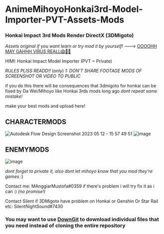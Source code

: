 # AnimeMihoyoHonkai3rd-Model-Importer-PVT-Assets-Mods
### Honkai Impact 3rd Mods Render DirectX (3DMigoto)

*Assets original if you want learn or try mod it by yourself!* --->
[OOOOHH MAY GAHHH VIRUS REALL😱💯💯](https://github.com/HaleAnggi/AnimeMihoyoHonkai3rd-Model-Importer-PVT-Assets)

HIMI: Honkai Impact Model Importer (PVT = Private)

*RULES PLISS READD!!*
(only) *1: DON'T SHARE FOOTAGE MODS OF SCREENSHOT OR VIDEO TO PUBLIC* 

if you do this there will be consequences that 3dmigoto for honkai can be fixed by Da Wei/Mihoyo like Honkai 3rds mods long ago
*dont 
repeat 
same 
mistake!*

make your best mods and upload here!
## CHARACTERMODS
![Autodesk Flow Design Screenshot 2023 05 12 - 15 57 49 51](https://github.com/HaleAnggi/AnimeMihoyoHonkai3rd-Model-Importer-PVT-Assets-Mods/assets/115152799/db48f7d0-d2a6-4992-ade6-c87eb32f462b)
![image](https://github.com/HaleAnggi/AnimeMihoyoHonkai3rd-Model-Importer-PVT-Assets-Mods/assets/115152799/f57b12a8-6d52-46ee-ad1b-8497ab389c46)

## ENEMYMODS
![image](https://github.com/HaleAnggi/AnimeMihoyoHonkai3rd-Model-Importer-PVT-Assets-Mods/assets/115152799/483ea6b8-09ad-471a-acbc-9d8197c94962)





*dont forget to private it, also dont let mihoyo know that you mod they're games* :)

Contact me: MAnggiarMustofa#0359 if there's problem i will try fix it as i can :) *(no promise!)*

Contact Silent if 3DMigoto have problem on Honkai or Genshin Or Star Rail etc: SilentNightSound#7430

### You may want to use [DownGit](https://minhaskamal.github.io/DownGit/#/home) to download individual files that you need instead of cloning the entire repository
